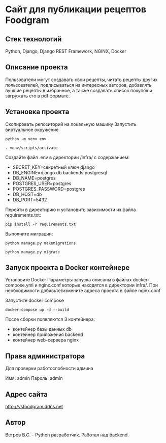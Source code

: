 # Сайт для публикации рецептов Foodgram

## Стек технологий
Python, Django, Django REST Framework, NGINX, Docker

## Описание проекта
Пользователи могут создавать свои рецепты, читать рецепты других пользователей, подписываться на интересных авторов, добавлять лучшие рецепты в избранное, а также создавать список покупок и загружать его в pdf формате.

## Установка проекта
Скопировать репозиторий на локальную машину
Запустить виртуальное окружение 
```
python -m venv env
```
```
. venv/scripts/activate
```
Cоздайте файл .env в директории /infra/ с содержанием:
- SECRET_KEY=секретный ключ django
- DB_ENGINE=django.db.backends.postgresql
- DB_NAME=postgres
- POSTGRES_USER=postgres
- POSTGRES_PASSWORD=postgres
- DB_HOST=db
- DB_PORT=5432

Перейти в директирию и установить зависимости из файла requirements.txt:
```
pip install -r requirements.txt 
```
Выполните миграции:
```
python manage.py makemigrations
```
```
python manage.py migrate
```

## Запуск проекта в Docker контейнере

Установите Docker
Параметры запуска описаны в файлах docker-compose.yml и nginx.conf которые находятся в директории infra/.
При необходимости добавьте/измените адреса проекта в файле nginx.conf

Запустите docker compose
```
docker-compose up -d --build
```

После сборки появляются 3 контейнера:
- контейнер базы данных db
- контейнер приложения backend
- контейнер web-сервера nginx

## Права администратора
Для проверки работоспобности админа

Имя: admin
Пароль: admin

## Адрес сайта
http://vsfoodgram.ddns.net
## Автор
Ветров В.С. - Python разработчик. Работал над backend. 